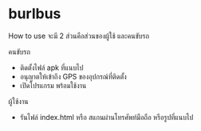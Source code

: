 # burlbus
How to use
จะมี 2 ส่วนคือส่วนของผู้ใช้ และคนขับรถ

คนขับรถ
- ติดตั้งไฟล์ apk ที่แนบไป
- อนุญาตให้เข้าถึง GPS ของอุปกรณ์ที่ติดตั้ง
- เปิดโปรแกรม พร้อมใช้งาน

ผู้ใช้งาน
- รันไฟล์ index.html หรือ สแกนผ่านโทรศัพท์มือถือ หรือรูปที่แนบไป
